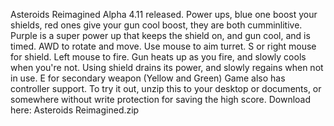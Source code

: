 Asteroids Reimagined Alpha 4.11 released.
Power ups, blue one boost your shields, red ones give your gun cool boost, they are both cumminlitive. Purple is a super power up that keeps the shield on, and gun cool, and is timed.
AWD to rotate and move. Use mouse to aim turret. S or right mouse for shield. Left mouse to fire. Gun heats up as you fire, and slowly cools when you're not. Using shield drains its power, and slowly regains when not in use. E for secondary weapon (Yellow and Green)
Game also has controller support.
To try it out, unzip this to your desktop or documents, or somewhere without write protection for saving the high score. Download here:
Asteroids Reimagined.zip 
